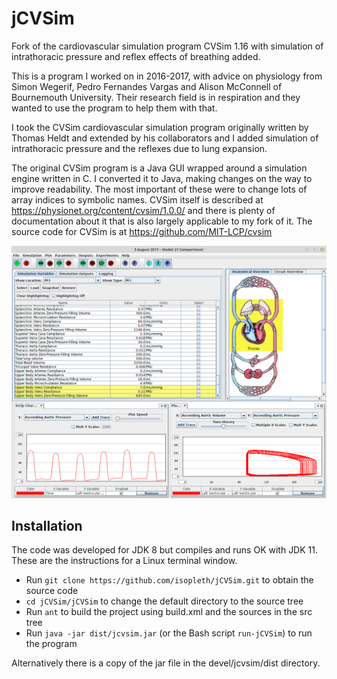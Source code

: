 # jCVSim
Fork of the cardiovascular simulation program CVSim 1.16 with
simulation of intrathoracic pressure and  reflex effects of breathing added.

This is a program I worked on in 2016-2017, with advice on physiology
from Simon Wegerif, Pedro Fernandes Vargas and Alison McConnell of
Bournemouth University.  Their research field is in respiration and
they wanted to use the program to help them with that.

I took the CVSim cardiovascular simulation program originally written
by Thomas Heldt and extended by his collaborators and I added
simulation of intrathoracic pressure and the reflexes due to lung
expansion.

The original CVSim program is a Java GUI wrapped around a simulation
engine written in C.  I converted it to Java, making changes on the
way to improve readability.  The most important of these were to
change lots of array indices to symbolic names.  CVSim itself is
described at https://physionet.org/content/cvsim/1.0.0/ and there is
plenty of documentation about it that is also largely applicable to
my fork of it. The source code for CVSim is at https://github.com/MIT-LCP/cvsim 

![screenshot](/screenshot.png)

Installation
------------

The code was developed for JDK 8 but compiles and runs OK with JDK 11.
These are the instructions for a Linux terminal window.

- Run ```git clone https://github.com/isopleth/jCVSim.git``` to obtain the source code
- ```cd jCVSim/jCVSim``` to change the default directory to the source tree
- Run ```ant``` to build the project using build.xml and the sources in the src tree
- Run ```java -jar dist/jcvsim.jar``` (or the Bash script ```run-jCVSim```) to run the program

Alternatively there is a copy of the jar file in the devel/jcvsim/dist directory.
